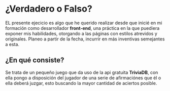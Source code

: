 # ¿Verdadero o Falso?
EL presente ejecicio es algo que he querido realizar desde que inicié en mi formación como desarrollador __front-end__, una práctica en la que puediera exponer mis habilidades, otorgando a las páginas con estilos atrevidos y originales. Planeo a partir de la fecha, incurrir en más inventivas semejantes a esta.

## ¿En qué consiste? 

Se trata de un pequeño juego que da uso de la api gratuita __TriviaDB__, con ella pongo a disposición del jugador de una serie de afirmaciónes que él o ella deberá juzgar, esto buscando la mayor cantidad de aciertos posible.